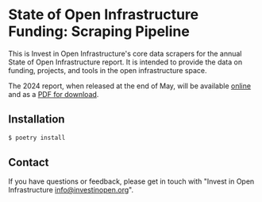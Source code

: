 State of Open Infrastructure Funding: Scraping Pipeline
===============================================

This is Invest in Open Infrastructure's core data scrapers for the annual State of Open Infrastructure report. It is intended to provide the data on funding, projects, and tools in the open infrastructure space.

The 2024 report, when released at the end of May, will be available [online](https://investinopen.org/state-of-open-infrastructure-2024) and as a [PDF for download](https://doi.org/10.5281/zenodo.10934089).

## Installation

```bash
$ poetry install
```

## Contact
If you have questions or feedback, please get in touch with "Invest in Open Infrastructure <info@investinopen.org>". 
